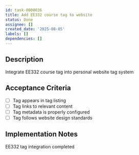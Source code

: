 ```yaml
---
id: task-0000036
title: Add EE332 course tag to website
status: Done
assignee: []
created_date: '2025-08-05'
labels: []
dependencies: []
---
```


## Description

Integrate EE332 course tag into personal website tag system

## Acceptance Criteria

- [ ] Tag appears in tag listing
- [ ] Tag links to relevant content
- [ ] Tag metadata is properly configured
- [ ] Tag follows website design standards

## Implementation Notes

EE332 tag integration completed
